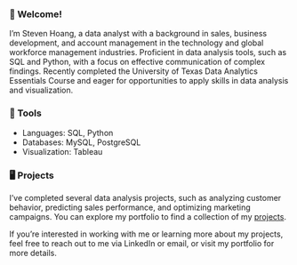 ### 🚀 Welcome!

<!--
**stevenhoang713/stevenhoang713** is a ✨ _special_ ✨ repository because its `README.md` (this file) appears on your GitHub profile.

Here are some ideas to get you started:

- 🔭 I’m currently working on ...
- 🌱 I’m currently learning ...
- 👯 I’m looking to collaborate on ...
- 🤔 I’m looking for help with ...
- 💬 Ask me about ...
- 📫 How to reach me: ...
- 😄 Pronouns: ...
- ⚡ Fun fact: ...
-->
I’m Steven Hoang, a data analyst with a background in sales, business development, and account management in the technology and global workforce management industries. Proficient in data analysis tools, such as SQL and Python, with a focus on effective communication of complex findings. Recently completed the University of Texas Data Analytics Essentials Course and eager for opportunities to apply skills in data analysis and visualization. 

### 🔧 Tools

- Languages: SQL, Python
- Databases: MySQL, PostgreSQL
- Visualization: Tableau
  
### 🖥️ Projects 

I’ve completed several data analysis projects, such as analyzing customer behavior, predicting sales performance, and optimizing marketing campaigns. You can explore my portfolio to find a collection of my [projects](https://github.com/stevenhoang713/Portfolio).

If you’re interested in working with me or learning more about my projects, feel free to reach out to me via LinkedIn or email, or visit my portfolio for more details. 


